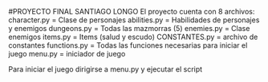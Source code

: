 #PROYECTO FINAL SANTIAGO LONGO
El proyecto cuenta con 8 archivos:
character.py = Clase de personajes 
abilities.py = Habilidades de personajes y enemigos
dungeons.py = Todas las mazmorras (5)
enemies.py = Clase enemigos
items.py = Items (salud y escudo)
CONSTANTES.py = archivo de constantes
functions.py = Todas las funciones necesarias para iniciar el juego
menu.py = iniciador de juego

Para iniciar el juego dirigirse a menu.py y ejecutar el script
